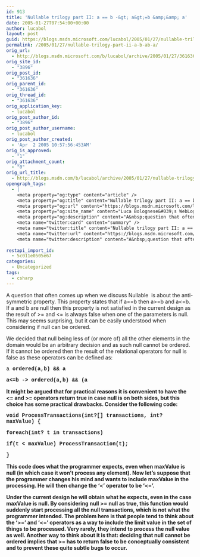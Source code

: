 ```yaml
---
id: 913
title: 'Nullable trilogy part II: a == b -&gt; a&gt;=b &amp;&amp; a'
date: 2005-01-27T07:54:00+00:00
author: lucabol
layout: post
guid: https://blogs.msdn.microsoft.com/lucabol/2005/01/27/nullable-trilogy-part-ii-a-b-ab-a/
permalink: /2005/01/27/nullable-trilogy-part-ii-a-b-ab-a/
orig_url:
  - http://blogs.msdn.microsoft.com/b/lucabol/archive/2005/01/27/361636.aspx
orig_site_id:
  - "3896"
orig_post_id:
  - "361636"
orig_parent_id:
  - "361636"
orig_thread_id:
  - "361636"
orig_application_key:
  - lucabol
orig_post_author_id:
  - "3896"
orig_post_author_username:
  - lucabol
orig_post_author_created:
  - 'Apr  2 2005 10:57:56:453AM'
orig_is_approved:
  - "1"
orig_attachment_count:
  - "0"
orig_url_title:
  - http://blogs.msdn.com/b/lucabol/archive/2005/01/27/nullable-trilogy-part-ii-a-b-ab-a.aspx
opengraph_tags:
  - |
    <meta property="og:type" content="article" />
    <meta property="og:title" content="Nullable trilogy part II: a == b -&gt; a&gt;=b &amp;&amp; a &lt;=b ?" />
    <meta property="og:url" content="https://blogs.msdn.microsoft.com/lucabol/2005/01/27/nullable-trilogy-part-ii-a-b-ab-a/" />
    <meta property="og:site_name" content="Luca Bolognese&#039;s WebLog" />
    <meta property="og:description" content="A&nbsp;question that often comes up when we discuss Nullable&lt;T&gt;&nbsp;&nbsp;is about&nbsp;the anti-symmetric property. This property states that if a==b then a&gt;=b and a&lt;=b. If a and b are null then this property is not satisfied in the current design as the result of &gt;= and &lt;= is always false when one of the parameters is null...." />
    <meta name="twitter:card" content="summary" />
    <meta name="twitter:title" content="Nullable trilogy part II: a == b -&gt; a&gt;=b &amp;&amp; a &lt;=b ?" />
    <meta name="twitter:url" content="https://blogs.msdn.microsoft.com/lucabol/2005/01/27/nullable-trilogy-part-ii-a-b-ab-a/" />
    <meta name="twitter:description" content="A&nbsp;question that often comes up when we discuss Nullable&lt;T&gt;&nbsp;&nbsp;is about&nbsp;the anti-symmetric property. This property states that if a==b then a&gt;=b and a&lt;=b. If a and b are null then this property is not satisfied in the current design as the result of &gt;= and &lt;= is always false when one of the parameters is null...." />
    
restapi_import_id:
  - 5c011e0505e67
categories:
  - Uncategorized
tags:
  - csharp
---
```

A&nbsp;question that often comes up when we discuss Nullable<T>&nbsp;&nbsp;is about&nbsp;the anti-symmetric property. This property states that if a==b then a>=b and a<=b. If a and b are null then this property is not satisfied in the current design as the result of >= and <= is always false when one of the parameters is null. This may seems surprising, but it can be easily understood when considering if null can be ordered.

We decided that null being less of (or more of) all the other elements in the domain would be an arbitrary decision and as such null cannot be ordered. If it cannot be ordered then the result of the relational operators for null is false as these operators can be defined as:

<font face="Arial" size="2"></font> <font face="Courier New"></p> 

<p>
  a<b -> ordered(a,b) && a<b
</p>

<p>
  a<=b -> ordered(a,b) && (a<b || a==b)
</p>

<p>
  </font><font face="Arial" size="2"></font>
</p>

<p>
  It might be argued that for practical reasons it is convenient to have the <= and >= operators return true in case null is on both sides, but this choice has some practical drawbacks. Consider the following code:
</p>

<p>
  <font face="Courier New"> </p> 
  
  <p>
    void ProcessTransactions(int?[] transactions, int? maxValue) {
  </p>
  
  <p>
    foreach(int? t in transactions)
  </p>
  
  <p>
    if(t < maxValue) ProcessTransaction(t);
  </p>
  
  <p>
    }
  </p>
  
  <p>
    </font><font face="Arial" size="2"></font>
  </p>
  
  <p>
    This code does what the programmer expects, even when maxValue is null (in which case it won’t process any element). Now let’s suppose that the programmer changes his mind and wants to include maxValue in the processing. He will then change the ‘<’ operator to be ‘<=’.
  </p>
  
  <p>
    Under the current design he will obtain what he expects, even in the case maxValue is null. By considering null >= null as true, this function would suddenly start processing all the null transactions, which is not what the programmer intended. The problem here is that people tend to think about the ‘>=’ and ‘<=’ operators as a way to include the limit value in the set of things to be processed. Very rarely, they intend to process the null value as well. Another way to think about it is that: deciding that null cannot be ordered implies that >= has to return false to be conceptually consistent and to prevent these quite subtle bugs to occur.
  </p>